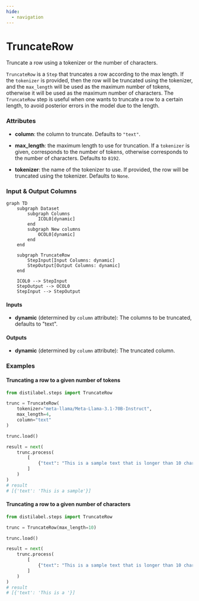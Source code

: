 ```yaml
---
hide:
  - navigation
---
```

# TruncateRow

Truncate a row using a tokenizer or the number of characters.



`TruncateRow` is a `Step` that truncates a row according to the max length. If
    the `tokenizer` is provided, then the row will be truncated using the tokenizer,
    and the `max_length` will be used as the maximum number of tokens, otherwise it will
    be used as the maximum number of characters. The `TruncateRow` step is useful when one
    wants to truncate a row to a certain length, to avoid posterior errors in the model due
    to the length.





### Attributes

- **column**: the column to truncate. Defaults to `"text"`.

- **max_length**: the maximum length to use for truncation.  If a `tokenizer` is given, corresponds to the number of tokens,  otherwise corresponds to the number of characters. Defaults to `8192`.

- **tokenizer**: the name of the tokenizer to use. If provided, the row will be  truncated using the tokenizer. Defaults to `None`.





### Input & Output Columns

``` mermaid
graph TD
	subgraph Dataset
		subgraph Columns
			ICOL0[dynamic]
		end
		subgraph New columns
			OCOL0[dynamic]
		end
	end

	subgraph TruncateRow
		StepInput[Input Columns: dynamic]
		StepOutput[Output Columns: dynamic]
	end

	ICOL0 --> StepInput
	StepOutput --> OCOL0
	StepInput --> StepOutput

```


#### Inputs


- **dynamic** (determined by `column` attribute): The columns to be truncated, defaults to "text".




#### Outputs


- **dynamic** (determined by `column` attribute): The truncated column.





### Examples


#### Truncating a row to a given number of tokens
```python
from distilabel.steps import TruncateRow

trunc = TruncateRow(
    tokenizer="meta-llama/Meta-Llama-3.1-70B-Instruct",
    max_length=4,
    column="text"
)

trunc.load()

result = next(
    trunc.process(
        [
            {"text": "This is a sample text that is longer than 10 characters"}
        ]
    )
)
# result
# [{'text': 'This is a sample'}]
```

#### Truncating a row to a given number of characters
```python
from distilabel.steps import TruncateRow

trunc = TruncateRow(max_length=10)

trunc.load()

result = next(
    trunc.process(
        [
            {"text": "This is a sample text that is longer than 10 characters"}
        ]
    )
)
# result
# [{'text': 'This is a '}]
```




